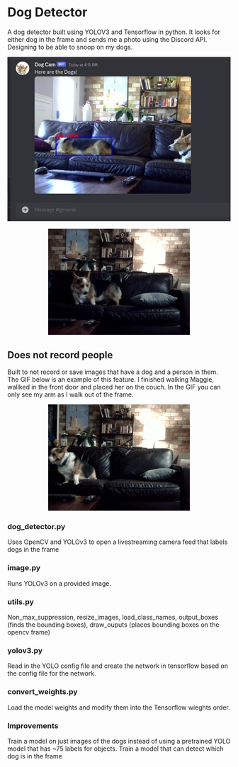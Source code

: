 # Dog Detector
A dog detector built using YOLOV3  and Tensorflow in python. It looks for either dog in the frame and sends me a photo using the Discord API.  Designing to be able to snoop on my dogs. 

<p align="center">
  <img src="/data/output_images/dog_livestream.JPG" />
</p>

<p align="center">
  <img src="/data/output_images/saved_dog.gif" alt="animated" />
</p>

## Does not record people
Built to not record or save images that have a dog and a person in them. The GIF below is an example of this feature. I finished walking Maggie, wallked in the front door and placed her on the couch. In the GIF you can only see my arm as I walk out of the frame.

<p align="center">
  <img src="/data/output_images/no_person.gif" alt="animated" />
</p>

### dog_detector.py
Uses OpenCV and YOLOv3 to open a livestreaming camera feed that labels dogs in the frame

### image.py
Runs YOLOv3 on a provided image. 

### utils.py
Non_max_suppression, resize_images, load_class_names, output_boxes (finds the bounding boxes), draw_ouputs (places bounding boxes on the opencv frame)

### yolov3.py
Read in the YOLO config file and create the network in tensorflow based on the config file for the network. 

### convert_weights.py
Load the model weights and modify them into the Tensorflow wieghts order. 

### Improvements
Train a model on just images of the dogs instead of using a pretrained YOLO model that has ~75 labels for objects.
Train a model that can detect which dog is in the frame